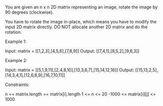 You are given an n x n 2D matrix representing an image, rotate the image by
90 degrees (clockwise).

You have to rotate the image in-place, which means you have to modify the
input 2D matrix directly. DO NOT allocate another 2D matrix and do the
rotation.


Example 1:


Input: matrix = [[1,2,3],[4,5,6],[7,8,9]]
Output: [[7,4,1],[8,5,2],[9,6,3]]


Example 2:


Input: matrix = [[5,1,9,11],[2,4,8,10],[13,3,6,7],[15,14,12,16]]
Output: [[15,13,2,5],[14,3,4,1],[12,6,8,9],[16,7,10,11]]



Constraints:


n == matrix.length == matrix[i].length
1 <= n <= 20
-1000 <= matrix[i][j] <= 1000





